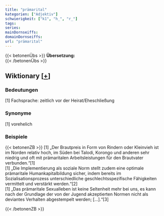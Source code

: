 ```yaml
---
title: "prämarital"
kategorien: ["Adjektiv"]
schwierigkeit: ["k1", "h_", "r_"]
tags:
series:
mainDornseiffs:
domainDornseiffs:
url: "prämarital"
---
```


{{< betonenÜbs >}}
**Übersetzung:**  
{{< /betonenÜbs >}}

## Wiktionary [[+](https://de.wiktionary.org/wiki/prämarital)]

### Bedeutungen
[1] Fachsprache: zeitlich vor der Heirat/Eheschließung  

### Synonyme
[1] vorehelich  

### Beispiele
{{< betonenZB >}}
[1] „Der Brautpreis in Form von Rindern oder Kleinvieh ist im Norden relativ hoch, im Süden bei Talodi, Korongo und anderen sehr niedrig und oft mit prämaritalen Arbeitsleistungen für den Brautvater verbunden.“[1]  
[1] „Die Implementierung als soziale Norm stellt zudem eine optimale prämaritale Humankapitalbildung sicher, indem bereits im Sozialisationsprozess unterschiedliche geschlechtsspezifische Fähigkeiten vermittelt und verstärkt werden.“[2]  
[1] „Das prämaritale Sexualleben ist keine Seltenheit mehr bei uns, es kann nach der Grundlage der von der Jugend akzeptierten Normen nicht als deviantes Verhalten abgestempelt werden; […].“[3]  

{{< /betonenZB >}}

